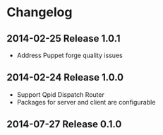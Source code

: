 # Changelog

## 2014-02-25 Release 1.0.1
* Address Puppet forge quality issues

## 2014-02-24 Release 1.0.0
* Support Qpid Dispatch Router
* Packages for server and client are configurable

## 2014-07-27 Release 0.1.0
